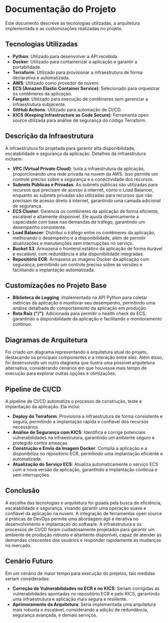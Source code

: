 # Documentação do Projeto

Este documento descreve as tecnologias utilizadas, a arquitetura implementada e as customizações realizadas no projeto.

## Tecnologias Utilizadas

- **Python**: Utilizado para desenvolver a API recebida.
- **Docker**: Utilizado para containerizar a aplicação e garantir a portabilidade.
- **Terraform**: Utilizado para provisionar a infraestrutura de forma declarativa e automatizada.
- **AWS**: Utilizado como provedor de nuvem.
- **ECS (Amazon Elastic Container Service)**: Selecionado para orquestrar os contêineres da aplicação.
- **Fargate**: Utilizado para execução de contêineres sem gerenciar a infraestrutura subjacente.
- **GitHub Actions**: Utilizado para automação de CI/CD.
- **KICS (Keeping Infrastructure as Code Secure)**: Ferramenta open source utilizada para análise de segurança do código Terraform.

## Descrição da Infraestrutura

A infraestrutura foi projetada para garantir alta disponibilidade, escalabilidade e segurança da aplicação. Detalhes da infraestrutura incluem:

- **VPC (Virtual Private Cloud)**: Isola a infraestrutura da aplicação, proporcionando uma rede privada na nuvem da AWS. Isso permite um controle preciso sobre a segurança e a conectividade dos recursos.
- **Subnets Públicas e Privadas**: As subnets públicas são utilizadas para recursos que precisam de acesso à internet, como o Load Balancer, enquanto as subnets privadas são utilizadas para recursos que não precisam de acesso direto à internet, garantindo uma camada adicional de segurança.
- **ECS Cluster**: Gerencia os contêineres da aplicação de forma eficiente, escalável e altamente disponível. Ele ajusta dinamicamente a capacidade com base nas demandas de tráfego, garantindo um desempenho consistente.
- **Load Balancer**: Distribui o tráfego entre os contêineres da aplicação, melhorando o desempenho e a disponibilidade, além de permitir atualizações e manutenções sem interrupções no serviço.
- **Bucket S3**: Armazena o frontend estático da aplicação de forma durável e escalável, com redundância e alta disponibilidade integradas.
- **Repositório ECR**: Armazena as imagens Docker da aplicação com segurança, permitindo um controle preciso sobre as versões e facilitando a implantação automatizada.

## Customizações no Projeto Base

- **Biblioteca de Logging**: Implementada na API Python para coletar métricas da aplicação e monitorar seu desempenho, permitindo uma análise detalhada do comportamento da aplicação em produção.
- **Rota Raiz ("/")**: Adicionada para permitir o health check do ECS, garantindo a disponibilidade da aplicação e facilitando o monitoramento contínuo.

## Diagramas de Arquitetura

Foi criado um diagrama representando a arquitetura atual do projeto, destacando os principais componentes e a interação entre eles. Além disso, foi desenvolvido um outro diagrama que ilustra uma possível arquitetura alternativa, considerando cenários em que houvesse mais tempo de execução para explorar outras opções e otimizações.

## Pipeline de CI/CD

A pipeline de CI/CD automatiza o processo de construção, teste e implantação da aplicação. Ela inclui:

- **Deploy do Terraform**: Provisiona a infraestrutura de forma consistente e segura, permitindo a implantação rápida e confiável dos recursos necessários.
- **Análise de Segurança com KICS**: Identifica e corrige potenciais vulnerabilidades na infraestrutura, garantindo um ambiente seguro e protegido contra ameaças.
- **Construção e Envio da Imagem Docker**: Compila a aplicação e a disponibiliza no repositório ECR, permitindo uma implantação eficiente e automatizada.
- **Atualização do Serviço ECS**: Atualiza automaticamente o serviço ECS com a nova versão da aplicação, garantindo a implantação contínua e sem interrupções.

## Conclusão

A escolha das tecnologias e arquitetura foi guiada pela busca de eficiência, escalabilidade e segurança, visando garantir uma operação suave e confiável da aplicação na nuvem. A integração de ferramentas open source e práticas de DevOps permite uma abordagem ágil e iterativa no desenvolvimento e implantação do software. A infraestrutura e os processos de CI/CD foram cuidadosamente projetados para garantir um ambiente de produção robusto e altamente disponível, capaz de atender às demandas crescentes dos usuários e responder rapidamente às mudanças no mercado.

## Cenário Futuro

Em um cenário de maior tempo para execução do projetos, tais medidas seriam consideradas:

- **Correção de Vulnerabilidades no ECR e no KICS**: Seriam corrigidas as vulnerabilidades apontadas no repositório ECR e pelo KICS, garantindo uma infraestrutura e aplicação mais segura e resiliente.
- **Aprimoramento da Arquitetura**: Seria implementada uma arquitetura mais robusta e escalável, considerando a adição de redundância, segurança avançada, e demais serviços.


